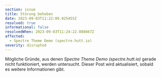 ```yaml
---
section: issue
title: Störung behoben
date: 2023-09-03T11:22:09.025455Z
resolved: true
informational: false
resolvedWhen: 2023-09-03T11:24:22.088667Z
affected:
  - Spectre Theme Demo (spectre.hutt.io)
severity: disrupted
---
```

Mögliche Gründe, aus denen *Spectre Theme Demo (spectre.hutt.io)* gerade nicht funktioniert, werden untersucht. Dieser Post wird aktualisiert, sobald es weitere Informationen gibt.

        
